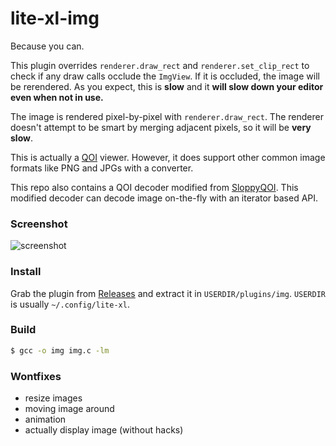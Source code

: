 # lite-xl-img

Because you can.

This plugin overrides `renderer.draw_rect` and `renderer.set_clip_rect` to check if any draw calls occlude the `ImgView`. If it is occluded, the image will be rerendered. As you expect, this is **slow** and it **will slow down your editor even when not in use.**

The image is rendered pixel-by-pixel with `renderer.draw_rect`. The renderer doesn't attempt to be smart by merging adjacent pixels, so it will be **very slow**.

This is actually a [QOI] viewer. However, it does support other common image formats like PNG and JPGs with a converter.

This repo also contains a QOI decoder modified from [SloppyQOI]. This modified decoder can decode image on-the-fly with an iterator based API.

### Screenshot

![screenshot]

### Install

Grab the plugin from [Releases] and extract it in `USERDIR/plugins/img`. `USERDIR` is usually `~/.config/lite-xl`.

### Build

```sh
$ gcc -o img img.c -lm
```

### Wontfixes

- resize images
- moving image around
- animation
- actually display image (without hacks)


[QOI]: https://qoiformat.org/
[SloppyQOI]: https://github.com/ReFreezed/SloppyQOI
[screenshot]: https://user-images.githubusercontent.com/20792268/172350531-79730323-8dd3-491c-8ce3-e9bc0651e0d2.png
[Releases]: https://github.com/takase1121/lite-xl-img/releases/latest
